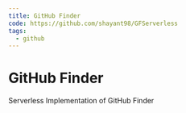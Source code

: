 ```yaml
---
title: GitHub Finder
code: https://github.com/shayant98/GFServerless
tags: 
  - github
---
```


# GitHub Finder

Serverless Implementation of GitHub Finder

